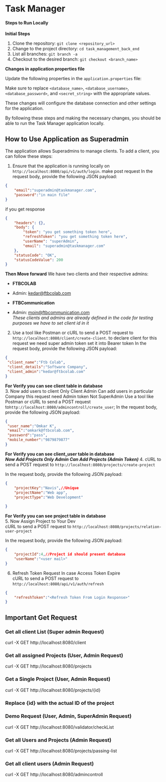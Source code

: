 # Task Manager

#### Steps to Run Locally

**Initial Steps**
1. Clone the repository: `git clone <repository_url>`
2. Change to the project directory: `cd task_management_back_end`
3. List all branches: `git branch -a`
4. Checkout to the desired branch: `git checkout <branch_name>`

**Changes in application properties file**

Update the following properties in the `application.properties` file:


Make sure to replace `<database_name>`, `<database_username>`, `<database_password>`, and `<secret_string>` with the appropriate values.

These changes will configure the database connection and other settings for the application.

By following these steps and making the necessary changes, you should be able to run the Task Manager application locally.

## How to Use Application as Superadmin

The application allows Superadmins to manage clients. To add a client, you can follow these steps:

1. Ensure that the application is running locally on `http://localhost:8080/api/v1/auth/login`. make post request
 In the request body, provide the following JSON payload:
```json
{
    "email":"superadmin@taskmanager.com",
    "password":"in main file"
}
```
if you get response 
```json
{
    "headers": {},
    "body": {
        "token": "you get something token here",
        "refreshToken": "you get something token here",
        "userName": "superAdmin",
        "email": "superadmin@taskmanager.com"
    },
    "statusCode": "OK",
    "statusCodeValue": 200
}
```
**Then Move forward**
We have two clients and their respective admins:

- **FTBCOLAB**
 - Admin: kedar@ftbcolab.com

- **FTBCommunication**
 - Admin: moin@ftbcommunication.com<br>
*These clients and admins are already defined in the code for testing purposes we have to set client id in it*
2. Use a tool like Postman or cURL to send a POST request to `http://localhost:8080/client/create-client`. to declare client
for this request we need super admin token set it into Bearer token 
In the request body, provide the following JSON payload:

```json
{
 "client_name":"Ftb Colab",
 "client_details":"Software Company",
 "client_admin":"kedar@ftbcolab.com"
}
```
**For Verify you can see client table in database**<br>
3. Now add users to client Only Client Admin Can add users in particular Company
    this request need Admin token Not SuperAdmin
   Use a tool like Postman or cURL to send a POST request to`http://localhost:8080/admincontroll/create_user`;
   In the request body, provide the following JSON payload:
```JSON
{
 "user_name":"Omkar K",
 "email":"omkark@ftbcolab.com",
 "password":"pass",
 "mobile_number":"9879879877"
} 
```
**For Verify you can see client_user table in database**<br>
***Now Add Projects Only Admin Can Add Projects (Admin Token)***
4. cURL to send a POST request to `http://localhost:8080/projects/create-project`
<p>In the request body, provide the following JSON payload:</p>

```JSON
{
    "projectKey":"Navis",//Unique
    "projectName":"Web app",
    "projectType":"Web Development"
   
}
```
**For Verify you can see project table in database**<br>
5. Now Assign Project to Your Dev<br>
   cURL to send a POST request to `http://localhost:8080/projects/relation-user-project`
<p>In the request body, provide the following JSON payload:</p>

```JSON
{
    "projectId":4,//Project id should present database
    "userName":"<user mail>"
}
```
6. Refresh Token Request In case Access Token Expire<br>
   cURL to send a POST request to `http://localhost:8080/api/v1/auth/refresh`
```JSON
{
    "refreshToken":"<Refresh Token From Login Response>"
}
```
## Important Get Request
### Get all client List (Super admin Request)
curl -X GET http://localhost:8080/client

### Get all assigned Projects (User, Admin Request)
curl -X GET http://localhost:8080/projects

### Get a Single Project (User, Admin Request)
curl -X GET http://localhost:8080/projects/{id}
### Replace {id} with the actual ID of the project

### Demo Request (User, Admin, SuperAdmin Request)
curl -X GET http://localhost:8080/validator/checkList

### Get all Users and Projects (Admin Request)
curl -X GET http://localhost:8080/projects/passing-list

### Get all client users (Admin Request)
curl -X GET http://localhost:8080/admincontroll


